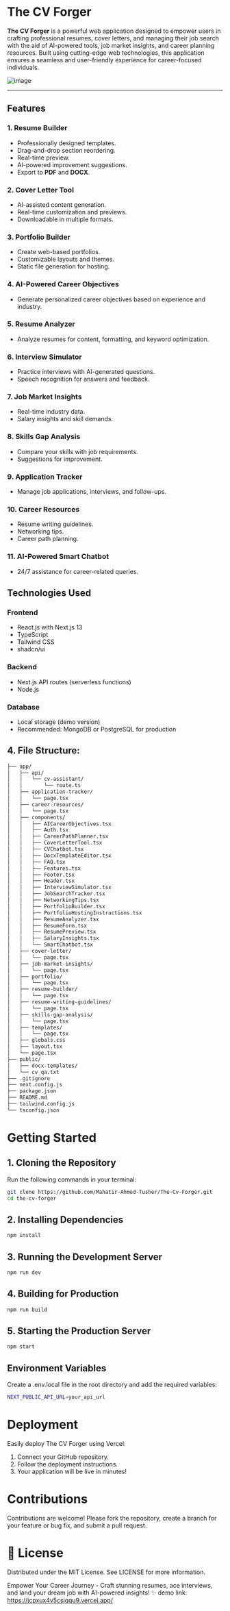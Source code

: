 
# The CV Forger

**The CV Forger** is a powerful web application designed to empower users in crafting professional resumes, cover letters, and managing their job search with the aid of AI-powered tools, job market insights, and career planning resources. Built using cutting-edge web technologies, this application ensures a seamless and user-friendly experience for career-focused individuals.

![image](https://github.com/user-attachments/assets/5ffdcb89-0ce4-44f1-814c-18f62992053a)


---

## Features

### **1. Resume Builder**
- Professionally designed templates.
- Drag-and-drop section reordering.
- Real-time preview.
- AI-powered improvement suggestions.
- Export to **PDF** and **DOCX**.

### **2. Cover Letter Tool**
- AI-assisted content generation.
- Real-time customization and previews.
- Downloadable in multiple formats.

### **3. Portfolio Builder**
- Create web-based portfolios.
- Customizable layouts and themes.
- Static file generation for hosting.

### **4. AI-Powered Career Objectives**
- Generate personalized career objectives based on experience and industry.

### **5. Resume Analyzer**
- Analyze resumes for content, formatting, and keyword optimization.

### **6. Interview Simulator**
- Practice interviews with AI-generated questions.
- Speech recognition for answers and feedback.

### **7. Job Market Insights**
- Real-time industry data.
- Salary insights and skill demands.

### **8. Skills Gap Analysis**
- Compare your skills with job requirements.
- Suggestions for improvement.

### **9. Application Tracker**
- Manage job applications, interviews, and follow-ups.

### **10. Career Resources**
- Resume writing guidelines.
- Networking tips.
- Career path planning.

### **11. AI-Powered Smart Chatbot**
- 24/7 assistance for career-related queries.


## Technologies Used

### **Frontend**
- React.js with Next.js 13
- TypeScript
- Tailwind CSS
- shadcn/ui

### **Backend**
- Next.js API routes (serverless functions)
- Node.js

### **Database**
- Local storage (demo version)
- Recommended: MongoDB or PostgreSQL for production

## 4. File Structure:


```bash
├── app/
│   ├── api/
│   │   └── cv-assistant/
│   │       └── route.ts
│   ├── application-tracker/
│   │   └── page.tsx
│   ├── career-resources/
│   │   └── page.tsx
│   ├── components/
│   │   ├── AICareerObjectives.tsx
│   │   ├── Auth.tsx
│   │   ├── CareerPathPlanner.tsx
│   │   ├── CoverLetterTool.tsx
│   │   ├── CVChatbot.tsx
│   │   ├── DocxTemplateEditor.tsx
│   │   ├── FAQ.tsx
│   │   ├── Features.tsx
│   │   ├── Footer.tsx
│   │   ├── Header.tsx
│   │   ├── InterviewSimulator.tsx
│   │   ├── JobSearchTracker.tsx
│   │   ├── NetworkingTips.tsx
│   │   ├── PortfolioBuilder.tsx
│   │   ├── PortfolioHostingInstructions.tsx
│   │   ├── ResumeAnalyzer.tsx
│   │   ├── ResumeForm.tsx
│   │   ├── ResumePreview.tsx
│   │   ├── SalaryInsights.tsx
│   │   └── SmartChatbot.tsx
│   ├── cover-letter/
│   │   └── page.tsx
│   ├── job-market-insights/
│   │   └── page.tsx
│   ├── portfolio/
│   │   └── page.tsx
│   ├── resume-builder/
│   │   └── page.tsx
│   ├── resume-writing-guidelines/
│   │   └── page.tsx
│   ├── skills-gap-analysis/
│   │   └── page.tsx
│   ├── templates/
│   │   └── page.tsx
│   ├── globals.css
│   ├── layout.tsx
│   └── page.tsx
├── public/
│   ├── docx-templates/
│   └── cv_qa.txt
├── .gitignore
├── next.config.js
├── package.json
├── README.md
├── tailwind.config.js
└── tsconfig.json
```
# Getting Started

## **1. Cloning the Repository**

Run the following commands in your terminal:

```bash
git clone https://github.com/Mahatir-Ahmed-Tusher/The-Cv-Forger.git
cd the-cv-forger
```
## 2. Installing Dependencies
```bash
npm install
```
## 3. Running the Development Server
```bash
npm run dev
```
## 4. Building for Production
```bash
npm run build
```
## 5. Starting the Production Server
```bash
npm start
```
## Environment Variables
Create a .env.local file in the root directory and add the required variables:
```bash
NEXT_PUBLIC_API_URL=your_api_url
```

# Deployment
Easily deploy The CV Forger using Vercel:

1. Connect your GitHub repository.
2. Follow the deployment instructions.
3. Your application will be live in minutes!

# Contributions
Contributions are welcome! Please fork the repository, create a branch for your feature or bug fix, and submit a pull request.

# 📄 License
Distributed under the MIT License. See LICENSE for more information.

Empower Your Career Journey - Craft stunning resumes, ace interviews, and land your dream job with AI-powered insights! ✨
demo link: https://jcpxux4v5csjqqu9.vercel.app/

